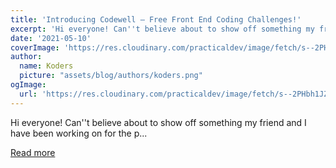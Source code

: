 ```yaml
---
title: 'Introducing Codewell — Free Front End Coding Challenges!'
excerpt: 'Hi everyone! Can''t believe about to show off something my friend and I have been working on for the p...'
date: '2021-05-10'
coverImage: 'https://res.cloudinary.com/practicaldev/image/fetch/s--2PHbh1JZ--/c_imagga_scale,f_auto,fl_progressive,h_420,q_auto,w_1000/https://dev-to-uploads.s3.amazonaws.com/uploads/articles/o4yxb84s5073wtzaliki.png'
author:
  name: Koders
  picture: "assets/blog/authors/koders.png"
ogImage:
  url: 'https://res.cloudinary.com/practicaldev/image/fetch/s--2PHbh1JZ--/c_imagga_scale,f_auto,fl_progressive,h_420,q_auto,w_1000/https://dev-to-uploads.s3.amazonaws.com/uploads/articles/o4yxb84s5073wtzaliki.png'
---
```


Hi everyone! Can''t believe about to show off something my friend and I have been working on for the p...

[Read more](https://dev.to/codewell/introducing-codewell-free-front-end-coding-challenges-40ib)
